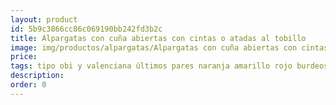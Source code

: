 ```yaml
---
layout: product
id: 5b9c3866cc86c069190bb242fd3b2c
title: Alpargatas con cuña abiertas con cintas o atadas al tobillo
image: img/productos/alpargatas/Alpargatas con cuña abiertas con cintas o atadas al tobillo==tipo obi y valenciana últimos pares naranja amarillo rojo burdeos granate.webp
price: 
tags: tipo obi y valenciana últimos pares naranja amarillo rojo burdeos granate
description: 
order: 0
---
```

